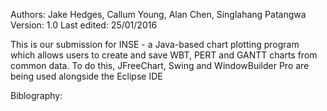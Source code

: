 Authors: Jake Hedges, Callum Young, Alan Chen, Singlahang Patangwa
Version: 1.0
Last edited: 25/01/2016

This is our submission for INSE - a Java-based chart plotting program which allows users to create and save WBT, PERT and GANTT charts from common data. To do this, JFreeChart, Swing and WindowBuilder Pro are being used alongside the Eclipse IDE

Biblography:
